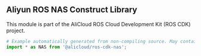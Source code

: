 ## Aliyun ROS NAS Construct Library

This module is part of the AliCloud ROS Cloud Development Kit (ROS CDK) project.

```python
# Example automatically generated from non-compiling source. May contain errors.
import * as NAS from '@alicloud/ros-cdk-nas';
```
